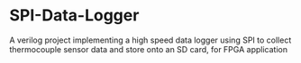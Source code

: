 # SPI-Data-Logger
A verilog project implementing a high speed data logger using SPI to collect thermocouple sensor data and store onto an SD card, for FPGA application
